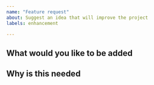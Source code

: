 ```yaml
---
name: "Feature request"
about: Suggest an idea that will improve the project
labels: enhancement

---
```


## What would you like to be added

<!---
  please describe the idea you have and the problem you are trying to solve
-->

## Why is this needed

<!---
  please explain why is this feature needed and how it improves the project
-->
